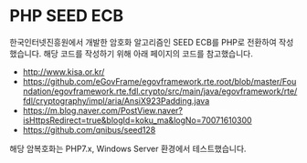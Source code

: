 # PHP SEED ECB

한국인터넷진흥원에서 개발한 암호화 알고리즘인 SEED ECB를 PHP로 전환하여 작성했습니다.
해당 코드를 작성하기 위해 아래 페이지의 코드를 참고했습니다.

<ul>
    <li><a href='http://www.kisa.or.kr/' target='_blank'>http://www.kisa.or.kr/</a></li>
  <li><a href='https://github.com/eGovFrame/egovframework.rte.root/blob/master/Foundation/egovframework.rte.fdl.crypto/src/main/java/egovframework/rte/fdl/cryptography/impl/aria/AnsiX923Padding.java' target='_blank'>https://github.com/eGovFrame/egovframework.rte.root/blob/master/Foundation/egovframework.rte.fdl.crypto/src/main/java/egovframework/rte/fdl/cryptography/impl/aria/AnsiX923Padding.java</a></li>
  <li><a href='https://m.blog.naver.com/PostView.naver?isHttpsRedirect=true&blogId=koku_ma&logNo=70071610300' target='_blank'>https://m.blog.naver.com/PostView.naver?isHttpsRedirect=true&blogId=koku_ma&logNo=70071610300</a></li>
  <li><a href='https://github.com/qnibus/seed128' target='_blank'>https://github.com/qnibus/seed128</a></li>
</ul>

해당 암복호화는 PHP7.x, Windows Server 환경에서 테스트했습니다.
